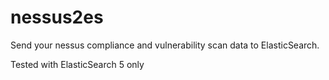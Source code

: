 # nessus2es
Send your nessus compliance and vulnerability scan data to ElasticSearch.

Tested with ElasticSearch 5 only
